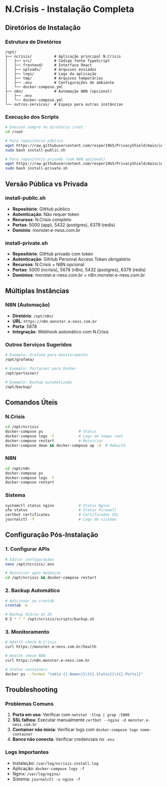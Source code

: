 # N.Crisis - Instalação Completa

## Diretórios de Instalação

### Estrutura de Diretórios
```
/opt/
├── ncrisis/          # Aplicação principal N.Crisis
│   ├── src/          # Código fonte TypeScript
│   ├── frontend/     # Interface React
│   ├── uploads/      # Arquivos enviados
│   ├── logs/         # Logs da aplicação
│   ├── tmp/          # Arquivos temporários
│   ├── .env          # Configurações de ambiente
│   └── docker-compose.yml
├── n8n/              # Automação N8N (opcional)
│   ├── .env
│   └── docker-compose.yml
└── outros-servicos/  # Espaço para outras instâncias
```

### Execução dos Scripts
```bash
# Execute sempre no diretório /root
cd /root

# Para repositório público
wget https://raw.githubusercontent.com/resper1965/PrivacyShield/main/install-public.sh
sudo bash install-public.sh

# Para repositório privado (com N8N opcional)
wget https://raw.githubusercontent.com/resper1965/PrivacyShield/main/install-private.sh
sudo bash install-private.sh
```

## Versão Pública vs Privada

### install-public.sh
- **Repositório**: GitHub público
- **Autenticação**: Não requer token
- **Recursos**: N.Crisis completo
- **Portas**: 5000 (app), 5432 (postgres), 6379 (redis)
- **Domínio**: monster.e-ness.com.br

### install-private.sh
- **Repositório**: GitHub privado com token
- **Autenticação**: GitHub Personal Access Token obrigatório
- **Recursos**: N.Crisis + N8N opcional
- **Portas**: 5000 (ncrisis), 5678 (n8n), 5432 (postgres), 6379 (redis)
- **Domínios**: monster.e-ness.com.br + n8n.monster.e-ness.com.br

## Múltiplas Instâncias

### N8N (Automação)
- **Diretório**: `/opt/n8n/`
- **URL**: `https://n8n.monster.e-ness.com.br`
- **Porta**: 5678
- **Integração**: Webhook automático com N.Crisis

### Outros Serviços Sugeridos
```bash
# Exemplo: Grafana para monitoramento
/opt/grafana/

# Exemplo: Portainer para Docker
/opt/portainer/

# Exemplo: Backup automatizado
/opt/backup/
```

## Comandos Úteis

### N.Crisis
```bash
cd /opt/ncrisis
docker-compose ps                # Status
docker-compose logs -f           # Logs em tempo real
docker-compose restart           # Reiniciar
docker-compose down && docker-compose up -d  # Rebuild
```

### N8N
```bash
cd /opt/n8n
docker-compose ps
docker-compose logs -f
docker-compose restart
```

### Sistema
```bash
systemctl status nginx           # Status Nginx
ufw status                       # Status Firewall
certbot certificates             # Certificados SSL
journalctl -f                    # Logs do sistema
```

## Configuração Pós-Instalação

### 1. Configurar APIs
```bash
# Editar configurações
nano /opt/ncrisis/.env

# Reiniciar após mudanças
cd /opt/ncrisis && docker-compose restart
```

### 2. Backup Automático
```bash
# Adicionar ao crontab
crontab -e

# Backup diário às 2h
0 2 * * * /opt/ncrisis/scripts/backup.sh
```

### 3. Monitoramento
```bash
# Health check N.Crisis
curl https://monster.e-ness.com.br/health

# Health check N8N
curl https://n8n.monster.e-ness.com.br

# Status containers
docker ps --format "table {{.Names}}\t{{.Status}}\t{{.Ports}}"
```

## Troubleshooting

### Problemas Comuns
1. **Porta em uso**: Verificar com `netstat -tlnp | grep :5000`
2. **SSL falhou**: Executar manualmente `certbot --nginx -d monster.e-ness.com.br`
3. **Container não inicia**: Verificar logs com `docker-compose logs nome-container`
4. **Banco não conecta**: Verificar credenciais no `.env`

### Logs Importantes
- Instalação: `/var/log/ncrisis-install.log`
- Aplicação: `docker-compose logs -f`
- Nginx: `/var/log/nginx/`
- Sistema: `journalctl -u nginx -f`